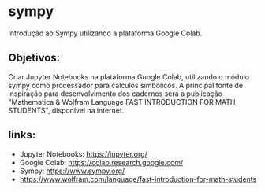 # sympy
Introdução ao Sympy utilizando a plataforma Google Colab.

## Objetivos:
Criar Jupyter Notebooks na plataforma Google Colab, utilizando o módulo sympy como processador para cálculos simbólicos.
A principal fonte de inspiração para desenvolvimento dos cadernos será a publicação "Mathematica & Wolfram Language
FAST INTRODUCTION FOR MATH STUDENTS", disponível na internet.

## links:
* Jupyter Notebooks: https://jupyter.org/
* Google Colab: https://colab.research.google.com/
* Sympy: https://www.sympy.org/
* https://www.wolfram.com/language/fast-introduction-for-math-students
